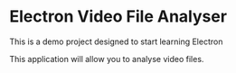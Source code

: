 # Electron Video File Analyser

This is a demo project designed to start learning Electron

This application will allow you to analyse video files.
